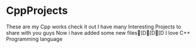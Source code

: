 # CppProjects
These are my Cpp works check it out 
I have many Interesting Projects to share with you guys
Now i have added some new files[D[D[D
I love C++ Programming language
